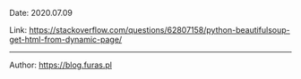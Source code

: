 
Date: 2020.07.09

Link: https://stackoverflow.com/questions/62807158/python-beautifulsoup-get-html-from-dynamic-page/

---

Author: https://blog.furas.pl

